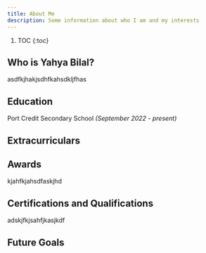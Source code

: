 ```yaml
---
title: About Me
description: Some information about who I am and my interests
---
```

1. TOC
{:toc}

## Who is Yahya Bilal?
asdfkjhakjsdhfkahsdkljfhas

## Education
Port Credit Secondary School _(September 2022 - present)_

## Extracurriculars

## Awards
kjahfkjahsdfaskjhd

## Certifications and Qualifications
adskjfkjsahfjkasjkdf

## Future Goals
